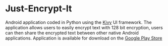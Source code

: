 # Just-Encrypt-It
Android application coded in Python using the [Kivy](https://www.kivy.org) UI framework. The application allows users to easily encrypt text with 128 bit encryption, users can then share the encrypted text between other native Android applications. Application is available for download on the [Google Play Store](https://play.google.com/store/apps/details?id=www.brandonandrews.us.brandonandrews.us&hl=en)

